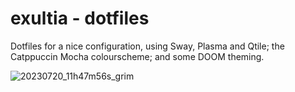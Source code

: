 # exultia - dotfiles

Dotfiles for a nice configuration, using Sway, Plasma and Qtile; the Catppuccin Mocha colourscheme; and some DOOM theming.

![20230720_11h47m56s_grim](https://github.com/doomslayer-0/exultia/assets/121584975/2f31322a-71af-4e4b-bd5a-f1e37a696b0b)
